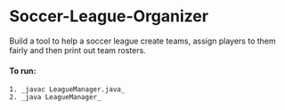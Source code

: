 # Soccer-League-Organizer
Build a tool to help a soccer league create teams, assign players to them fairly and then print out team rosters. 

#### To run:
	1. _javac LeagueManager.java_
	2. _java LeagueManager_
